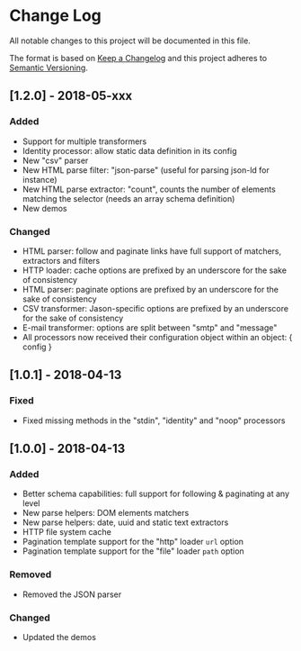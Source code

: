 # Change Log

All notable changes to this project will be documented in this file.

The format is based on [Keep a Changelog](http://keepachangelog.com/)
and this project adheres to [Semantic Versioning](http://semver.org/).

## [1.2.0] - 2018-05-xxx

### Added

- Support for multiple transformers
- Identity processor: allow static data definition in its config
- New "csv" parser
- New HTML parse filter: "json-parse" (useful for parsing json-ld for instance)
- New HTML parse extractor: "count", counts the number of elements matching the selector (needs an array schema definition)
- New demos

### Changed

- HTML parser: follow and paginate links have full support of matchers, extractors and filters
- HTTP loader: cache options are prefixed by an underscore for the sake of consistency
- HTML parser: paginate options are prefixed by an underscore for the sake of consistency
- CSV transformer: Jason-specific options are prefixed by an underscore for the sake of consistency
- E-mail transformer: options are split between "smtp" and "message"
- All processors now received their configuration object within an object: { config }

## [1.0.1] - 2018-04-13

### Fixed

- Fixed missing methods in the "stdin", "identity" and "noop" processors

## [1.0.0] - 2018-04-13

### Added

- Better schema capabilities: full support for following & paginating at any level
- New parse helpers: DOM elements matchers
- New parse helpers: date, uuid and static text extractors
- HTTP file system cache
- Pagination template support for the "http" loader `url` option
- Pagination template support for the "file" loader `path` option

### Removed

- Removed the JSON parser

### Changed

- Updated the demos

